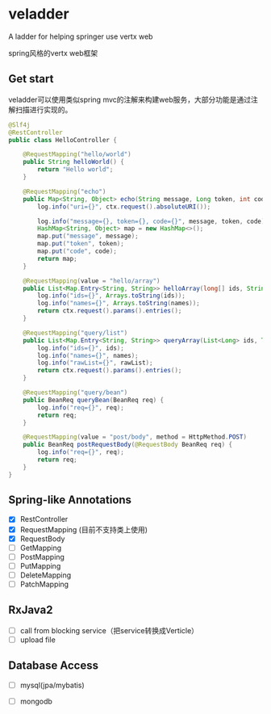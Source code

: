 # veladder
A ladder for helping springer use vertx web

spring风格的vertx web框架



## Get start

veladder可以使用类似spring mvc的注解来构建web服务，大部分功能是通过注解扫描进行实现的。

``` java
@Slf4j
@RestController
public class HelloController {

    @RequestMapping("hello/world")
    public String helloWorld() {
        return "Hello world";
    }

    @RequestMapping("echo")
    public Map<String, Object> echo(String message, Long token, int code, RoutingContext ctx) {
        log.info("uri={}", ctx.request().absoluteURI());

        log.info("message={}, token={}, code={}", message, token, code);
        HashMap<String, Object> map = new HashMap<>();
        map.put("message", message);
        map.put("token", token);
        map.put("code", code);
        return map;
    }

    @RequestMapping(value = "hello/array")
    public List<Map.Entry<String, String>> helloArray(long[] ids, String[] names, RoutingContext ctx) {
        log.info("ids={}", Arrays.toString(ids));
        log.info("names={}", Arrays.toString(names));
        return ctx.request().params().entries();
    }

    @RequestMapping("query/list")
    public List<Map.Entry<String, String>> queryArray(List<Long> ids, TreeSet<String> names, LinkedList rawList, RoutingContext ctx) {
        log.info("ids={}", ids);
        log.info("names={}", names);
        log.info("rawList={}", rawList);
        return ctx.request().params().entries();
    }

    @RequestMapping("query/bean")
    public BeanReq queryBean(BeanReq req) {
        log.info("req={}", req);
        return req;
    }

    @RequestMapping(value = "post/body", method = HttpMethod.POST)
    public BeanReq postRequestBody(@RequestBody BeanReq req) {
        log.info("req={}", req);
        return req;
    }
}
```

## Spring-like Annotations
-[x] RestController
-[x] RequestMapping (目前不支持类上使用)
-[x] RequestBody
-[ ] GetMapping
-[ ] PostMapping
-[ ] PutMapping
-[ ] DeleteMapping
-[ ] PatchMapping

## RxJava2
-[ ] call from blocking service（把service转换成Verticle）
-[ ] upload file

## Database Access
-[ ] mysql(jpa/mybatis)
-[ ] mongodb



